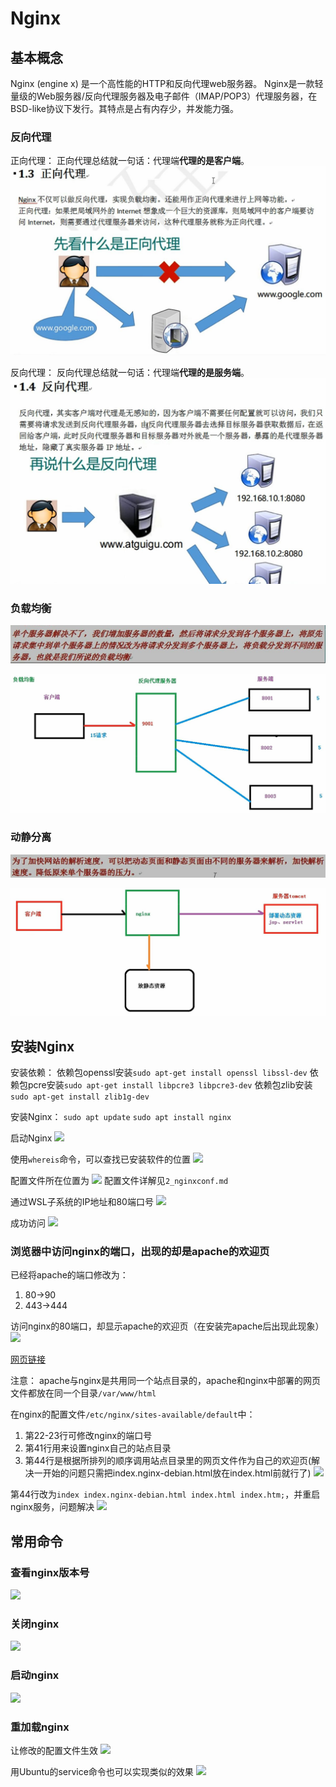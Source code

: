 # Nginx

## 基本概念

Nginx (engine x) 是一个高性能的HTTP和反向代理web服务器。
Nginx是一款轻量级的Web服务器/反向代理服务器及电子邮件（IMAP/POP3）代理服务器，在BSD-like协议下发行。其特点是占有内存少，并发能力强。

### 反向代理

正向代理：
正向代理总结就一句话：代理端**代理的是客户端**。
![](2023-01-02-21-20-25.png)

反向代理：
反向代理总结就一句话：代理端**代理的是服务端**。
![](2023-01-02-21-22-27.png)

### 负载均衡

![](2023-01-02-21-28-39.png)

![](2023-01-02-21-30-37.png)

### 动静分离

![](2023-01-02-21-34-16.png)

![](2023-01-02-21-34-32.png)

## 安装Nginx

安装依赖：
依赖包openssl安装```sudo apt-get install openssl libssl-dev```
依赖包pcre安装```sudo apt-get install libpcre3 libpcre3-dev```
依赖包zlib安装```sudo apt-get install zlib1g-dev```

安装Nginx：
```sudo apt update```
```sudo apt install nginx```

启动Nginx
![](2023-01-02-21-54-10.png)

使用```whereis```命令，可以查找已安装软件的位置
![](2023-01-02-21-59-42.png)

配置文件所在位置为
![](2023-01-02-22-01-17.png)
配置文件详解见```2_nginxconf.md```

通过WSL子系统的IP地址和80端口号
![](2023-01-02-22-03-09.png)

成功访问
![](2023-01-02-22-03-53.png)

### 浏览器中访问nginx的端口，出现的却是apache的欢迎页

已经将apache的端口修改为：
1. 80->90
2. 443->444

访问nginx的80端口，却显示apache的欢迎页（在安装完apache后出现此现象）
![](2023-01-03-22-43-10.png)

[网页链接](https://blog.csdn.net/jishuai6p/article/details/120335376)

注意：
apache与nginx是共用同一个站点目录的，apache和nginx中部署的网页文件都放在同一个目录```/var/www/html```

在nginx的配置文件```/etc/nginx/sites-available/default```中：
1. 第22-23行可修改nginx的端口号
2. 第41行用来设置nginx自己的站点目录
3. 第44行是根据所排列的顺序调用站点目录里的网页文件作为自己的欢迎页(解决一开始的问题只需把index.nginx-debian.html放在index.html前就行了)
![](2023-01-03-22-38-26.png)

第44行改为```index index.nginx-debian.html index.html index.htm;```，并重启nginx服务，问题解决
![](2023-01-03-22-49-50.png)

## 常用命令

### 查看nginx版本号

![](2023-01-02-22-08-54.png)

### 关闭nginx

![](2023-01-02-22-10-11.png)

### 启动nginx

![](2023-01-02-22-11-02.png)

### 重加载nginx

让修改的配置文件生效
![](2023-01-02-22-25-28.png)

用Ubuntu的service命令也可以实现类似的效果
![](2023-01-02-22-28-09.png)


